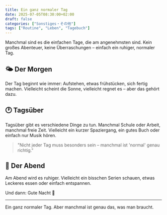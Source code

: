 ```yaml
---
title: Ein ganz normaler Tag
date: 2025-07-05T08:30:00+02:00
draft: false
categories: ["Sonstiges・その他"]
tags: ["Routine", "Leben", "Tagebuch"]
---
```

Manchmal sind es die einfachen Tage, die am angenehmsten sind. Kein großes Abenteuer, keine Überraschungen – einfach ein ruhiger, normaler Tag.

## 🌤️ Der Morgen

Der Tag beginnt wie immer: Aufstehen, etwas frühstücken, sich fertig machen. Vielleicht scheint die Sonne, vielleicht regnet es – aber das gehört dazu.

## 🕐 Tagsüber

Tagsüber gibt es verschiedene Dinge zu tun. Manchmal Schule oder Arbeit, manchmal freie Zeit. Vielleicht ein kurzer Spaziergang, ein gutes Buch oder einfach nur Musik hören.

> "Nicht jeder Tag muss besonders sein – manchmal ist 'normal' genau richtig."

## 🌙 Der Abend

Am Abend wird es ruhiger. Vielleicht ein bisschen Serien schauen, etwas Leckeres essen oder einfach entspannen.

Und dann: Gute Nacht 🌙

---

Ein ganz normaler Tag. Aber manchmal ist genau das, was man braucht.
